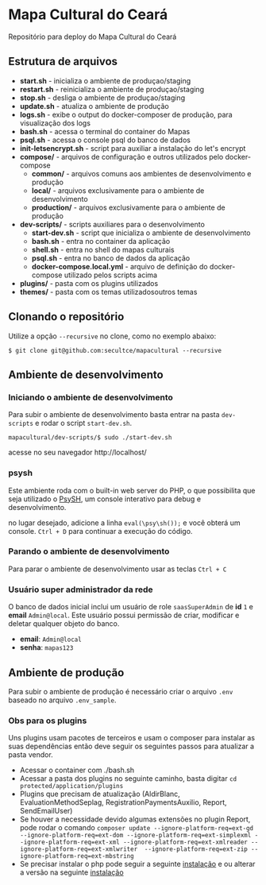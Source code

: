# Mapa Cultural do Ceará
Repositório para deploy do Mapa Cultural do Ceará

## Estrutura de arquivos
- **start.sh** - inicializa o ambiente de produçao/staging
- **restart.sh** - reinicializa o ambiente de produçao/staging
- **stop.sh** - desliga o ambiente de produçao/staging
- **update.sh** - atualiza o ambiente de produção
- **logs.sh** - exibe o output do docker-composer de produção, para visualização dos logs
- **bash.sh** - acessa o terminal do container do Mapas
- **psql.sh** - acessa o console psql do banco de dados
- **init-letsencrypt.sh** - script para auxiliar a instalação do let's encrypt
- **compose/** - arquivos de configuração e outros utilizados pelo docker-compose
    - **common/** - arquivos comuns aos ambientes de desenvolvimento e produção
    - **local/** - arquivos exclusivamente para o ambiente de desenvolvimento
    - **production/** - arquivos exclusivamente para o ambiente de produção
- **dev-scripts/** - scripts auxiliares para o desenvolvimento
    - **start-dev.sh** - script que inicializa o ambiente de desenvolvimento
    - **bash.sh** - entra no container da aplicação
    - **shell.sh** - entra no shell do mapas culturais
    - **psql.sh** - entra no banco de dados da aplicação
    - **docker-compose.local.yml** - arquivo de definição do docker-compose utilizado pelos scripts acima
- **plugins/** - pasta com os plugins utilizados
- **themes/** - pasta com os temas utilizadosoutros temas

## Clonando o repositório
Utilize a opção `--recursive` no clone, como no exemplo abaixo:
```SH
$ git clone git@github.com:secultce/mapacultural --recursive
```

## Ambiente de desenvolvimento

### Iniciando o ambiente de desenvolvimento
Para subir o ambiente de desenvolvimento basta entrar na pasta `dev-scripts` e rodar o script `start-dev.sh`.

```SH
mapacultural/dev-scripts/$ sudo ./start-dev.sh
```

acesse no seu navegador http://localhost/

### psysh
Este ambiente roda com o built-in web server do PHP, o que possibilita que seja utilizado o [PsySH](https://psysh.org/]), um console interativo para debug e desenvolvimento. 

no lugar desejado, adicione a linha `eval(\psy\sh());` e você obterá um console. `Ctrl + D` para continuar a execução do código.

### Parando o ambiente de desenvolvimento
Para parar o ambiente de desenvolvimento usar as teclas `Ctrl + C`

### Usuário super administrador da rede
O banco de dados inicial inclui um usuário de role `saasSuperAdmin` de **id** `1` e **email** `Admin@local`.
Este usuário possui permissão de criar, modificar e deletar qualquer objeto do banco.

- **email**: `Admin@local`
- **senha**: `mapas123`

## Ambiente de produção
Para subir o ambiente de produção é necessário criar o arquivo `.env` baseado no arquivo `.env_sample`.

### Obs para os plugins

Uns plugins usam pacotes de terceiros e usam o composer para instalar as suas dependências então deve seguir os seguintes passos para atualizar a pasta vendor.

-  Acessar o container com ./bash.sh
-  Acessar a pasta dos plugins no seguinte caminho, basta digitar  `cd protected/application/plugins`
-  Plugins que precisam de atualização (AldirBlanc, EvaluationMethodSeplag, RegistrationPaymentsAuxilio, Report, SendEmailUser)
-  Se houver a necessidade devido algumas extensões no plugin Report, pode rodar o comando `composer update --ignore-platform-req=ext-gd --ignore-platform-req=ext-dom --ignore-platform-req=ext-simplexml --ignore-platform-req=ext-xml --ignore-platform-req=ext-xmlreader --ignore-platform-req=ext-xmlwriter  --ignore-platform-req=ext-zip --ignore-platform-req=ext-mbstring`
- Se precisar instalar o php pode seguir a seguinte [instalação](https://sempreupdate.com.br/instalar-versoes-diferentes-php-7-2-7-3-7-4-8-0-no-ubuntu/) e ou alterar a versão na seguinte [instalação](https://wallacemaxters.com.br/blog/82/como-trocar-a-versao-do-php-utilizada-no-terminal-no-ubuntu)



